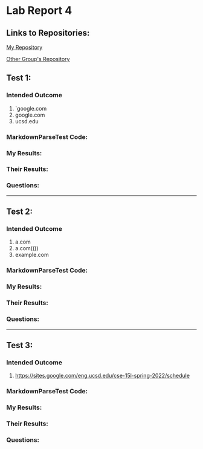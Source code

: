 # Lab Report 4
## Links to Repositories:
[My Repository](https://github.com/Barakar13/markdown-parser)

[Other Group's Repository](https://github.com/gabrielseventhucsd25/markdown-parser)

## Test 1:
### Intended Outcome
1. `google.com
2. google.com
3. ucsd.edu

### MarkdownParseTest Code:

### My Results:

### Their Results:

### Questions:

---
## Test 2:
### Intended Outcome
1. a.com
2. a.com(())
3. example.com

### MarkdownParseTest Code:

### My Results:

### Their Results:

### Questions:
---
## Test 3:
### Intended Outcome
1. https://sites.google.com/eng.ucsd.edu/cse-15l-spring-2022/schedule

### MarkdownParseTest Code:

### My Results:

### Their Results:

### Questions: